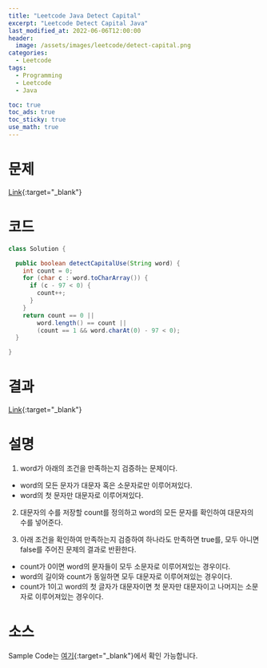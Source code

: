 ```yaml
---
title: "Leetcode Java Detect Capital"
excerpt: "Leetcode Detect Capital Java"
last_modified_at: 2022-06-06T12:00:00
header:
  image: /assets/images/leetcode/detect-capital.png
categories:
  - Leetcode
tags:
  - Programming
  - Leetcode
  - Java

toc: true
toc_ads: true
toc_sticky: true
use_math: true
---
```

# 문제
[Link](https://leetcode.com/problems/detect-capital/){:target="_blank"}

# 코드
```java
class Solution {

  public boolean detectCapitalUse(String word) {
    int count = 0;
    for (char c : word.toCharArray()) {
      if (c - 97 < 0) {
        count++;
      }
    }
    return count == 0 ||
        word.length() == count ||
        (count == 1 && word.charAt(0) - 97 < 0);
  }

}
```

# 결과
[Link](https://leetcode.com/submissions/detail/715381732/){:target="_blank"}

# 설명
1. word가 아래의 조건을 만족하는지 검증하는 문제이다.
- word의 모든 문자가 대문자 혹은 소문자로만 이루어져있다.
- word의 첫 문자만 대문자로 이루어져있다.

2. 대문자의 수를 저장할 count를 정의하고 word의 모든 문자를 확인하여 대문자의 수를 넣어준다.

3. 아래 조건을 확인하여 만족하는지 검증하여 하나라도 만족하면 true를, 모두 아니면 false를 주어진 문제의 결과로 반환한다.
- count가 0이면 word의 문자들이 모두 소문자로 이루어져있는 경우이다.
- word의 길이와 count가 동일하면 모두 대문자로 이루어져있는 경우이다.
- count가 1이고 word의 첫 글자가 대문자이면 첫 문자만 대문자이고 나머지는 소문자로 이루어져있는 경우이다.

# 소스
Sample Code는 [여기](https://github.com/GracefulSoul/leetcode/blob/master/src/main/java/gracefulsoul/problems/DetectCapital.java){:target="_blank"}에서 확인 가능합니다.
